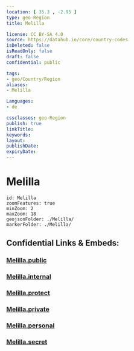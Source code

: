 ```yaml
---
location: [ 35.3 , -2.95 ] 
type: geo-Region
title: Melilla

license: CC BY-SA 4.0
source: https://datahub.io/core/country-codes
isDeleted: false
isReadOnly: false
draft: false
confidential: public

tags:
- geo/Country/Region
aliases:
- Melilla

Languages:
- de

cssclasses: geo-Region
publish: true
linkTitle: 
keywords: 
layout: 
publishDate: 
expiryDate: 
---
```


# Melilla

```leaflet
id: Melilla
zoomFeatures: true 
minZoom: 2 
maxZoom: 18
geojsonFolder: ./Melilla/
markerFolder: ./Melilla/
```


## Confidential Links & Embeds: 

### [Melilla.public](/_public/\Earth\Continent\Europe\Europe~South\Spain\Provinces~Spain\AndalusiaMelilla.public.md) 

### [Melilla.internal](/_internal/\Earth\Continent\Europe\Europe~South\Spain\Provinces~Spain\AndalusiaMelilla.internal.md) 

### [Melilla.protect](/_protect/\Earth\Continent\Europe\Europe~South\Spain\Provinces~Spain\AndalusiaMelilla.protect.md) 

### [Melilla.private](/_private/\Earth\Continent\Europe\Europe~South\Spain\Provinces~Spain\AndalusiaMelilla.private.md) 

### [Melilla.personal](/_personal/\Earth\Continent\Europe\Europe~South\Spain\Provinces~Spain\AndalusiaMelilla.personal.md) 

### [Melilla.secret](/_secret/\Earth\Continent\Europe\Europe~South\Spain\Provinces~Spain\AndalusiaMelilla.secret.md)

